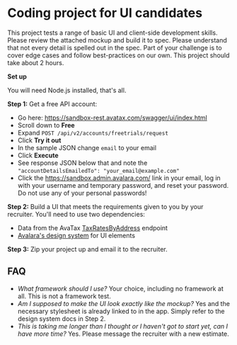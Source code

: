 # Coding project for UI candidates
This project tests a range of basic UI and client-side development skills. Please review the attached mockup and build it to spec. Please understand that not every detail is spelled out in the spec. Part of your challenge is to cover edge cases and  follow best-practices on our own. This project should take about 2 hours.

**Set up**

You will need Node.js installed, that's all.

**Step 1:** 
Get a free API account: 
- Go here: https://sandbox-rest.avatax.com/swagger/ui/index.html
- Scroll down to **Free**
- Expand `POST /api/v2/accounts/freetrials/request`
- Click **Try it out**
- In the sample JSON change `email` to your email
- Click **Execute**
- See response JSON below that and note the `"accountDetailsEmailedTo": "your_email@example.com"`
- Click the https://sandbox.admin.avalara.com/ link in your email, log in with your username and temporary password, and reset your password. Do not use any of your personal passwords!

**Step 2:**
Build a UI that meets the requirements given to you by your recruiter. You'll need to use two dependencies:
- Data from the AvaTax [TaxRatesByAddress](https://developer.avalara.com/api-reference/avatax/rest/v2/methods/Free/TaxRatesByAddress/) endpoint
- [Avalara's design system](https://s-docs.assets.avalara.com) for UI elements

**Step 3:** 
Zip your project up and email it to the recruiter.

## FAQ
- _What framework should I use?_ Your choice, including no framework at all. This is not a framework test.
- _Am I supposed to make the UI look exactly like the mockup?_ Yes and the necessary stylesheet is already linked to in the app. Simply refer to the design system docs in Step 2.
- _This is taking me longer than I thought or I haven't got to start yet, can I have more time?_ Yes. Please message the recruiter with a new estimate.
